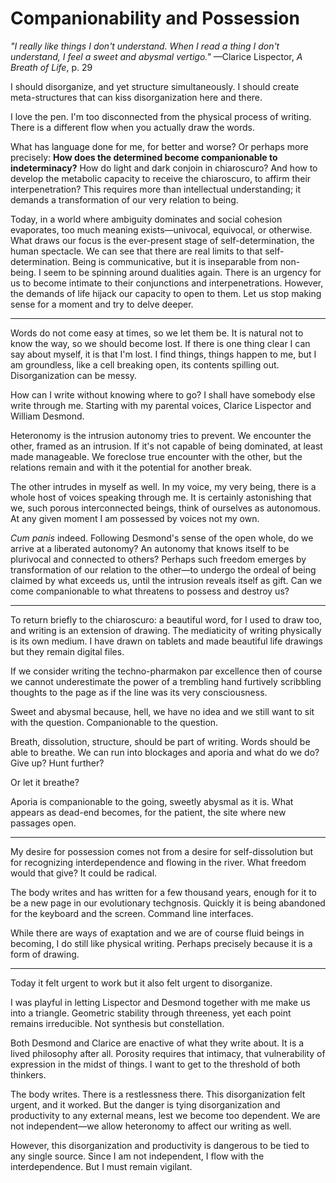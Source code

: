 # Companionability and Possession


*"I really like things I don't understand. When I read a thing I don't understand, I feel a sweet and abysmal vertigo."*
—Clarice Lispector, *A Breath of Life*, p. 29

I should disorganize, and yet structure simultaneously. I should create meta-structures that can kiss disorganization here and there. 

I love the pen. I'm too disconnected from the physical process of writing. There is a different flow when you actually draw the words.

What has language done for me, for better and worse? Or perhaps more precisely: **How does the determined become companionable to indeterminacy?** How do light and dark conjoin in chiaroscuro?
And how to develop the metabolic capacity to receive the chiaroscuro, to affirm their interpenetration? This requires more than intellectual understanding; it demands a transformation of our very relation to being.

Today, in a world where ambiguity dominates and social cohesion evaporates, too much meaning exists—univocal, equivocal, or otherwise. What draws our focus is the ever-present stage of self-determination, the human spectacle. We can see that there are real limits to that self-determination. Being is communicative, but it is inseparable from non-being. I seem to be spinning around dualities again. There is an urgency for us to become intimate to their conjunctions and interpenetrations. However, the demands of life hijack our capacity to open to them. Let us stop making sense for a moment and try to delve deeper.

---

Words do not come easy at times, so we let them be. It is natural not to know the way, so we should become lost. If there is one thing clear I can say about myself, it is that I'm lost. I find things, things happen to me, but I am groundless, like a cell breaking open, its contents spilling out. Disorganization can be messy.

How can I write without knowing where to go? I shall have somebody else write through me. Starting with my parental voices, Clarice Lispector and William Desmond.

Heteronomy is the intrusion autonomy tries to prevent. We encounter the other, framed as an intrusion. If it's not capable of being dominated, at least made manageable. We foreclose true encounter with the other, but the relations remain and with it the potential for another break.

The other intrudes in myself as well. In my voice, my very being, there is a whole host of voices speaking through me. It is certainly astonishing that we, such porous interconnected beings, think of ourselves as autonomous. At any given moment I am possessed by voices not my own.

*Cum panis* indeed. Following Desmond's sense of the open whole, do we arrive at a liberated autonomy? An autonomy that knows itself to be plurivocal and connected to others? Perhaps such freedom emerges by transformation of our relation to the other—to undergo the ordeal of being claimed by what exceeds us, until the intrusion reveals itself as gift. Can we come companionable to what threatens to possess and destroy us?

---

To return briefly to the chiaroscuro: a beautiful word, for I used to draw too, and writing is an extension of drawing. The mediaticity of writing physically is its own medium. I have drawn on tablets and made beautiful life drawings but they remain digital files.

If we consider writing the techno-pharmakon par excellence then of course we cannot underestimate the power of a trembling hand furtively scribbling thoughts to the page as if the line was its very consciousness.

Sweet and abysmal because, hell, we have no idea and we still want to sit with the question. Companionable to the question.

Breath, dissolution, structure, should be part of writing. Words should be able to breathe. We can run into blockages and aporia and what do we do? Give up? Hunt further?

Or let it breathe?

Aporia is companionable to the going, sweetly abysmal as it is. What appears as dead-end becomes, for the patient, the site where new passages open.

---

My desire for possession comes not from a desire for self-dissolution but for recognizing interdependence and flowing in the river. What freedom would that give? It could be radical.

The body writes and has written for a few thousand years, enough for it to be a new page in our evolutionary techgnosis. Quickly it is being abandoned for the keyboard and the screen. Command line interfaces.

While there are ways of exaptation and we are of course fluid beings in becoming, I do still like physical writing. Perhaps precisely because it is a form of drawing.

---

Today it felt urgent to work but it also felt urgent to disorganize.

I was playful in letting Lispector and Desmond together with me make us into a triangle. Geometric stability through threeness, yet each point remains irreducible. Not synthesis but constellation.

Both Desmond and Clarice are enactive of what they write about. It is a lived philosophy after all. Porosity requires that intimacy, that vulnerability of expression in the midst of things. I want to get to the threshold of both thinkers.


The body writes. There is a restlessness there. This disorganization felt urgent, and it worked. But the danger is tying disorganization and productivity to any external means, lest we become too dependent. We are not independent—we allow heteronomy to affect our writing as well.

However, this disorganization and productivity is dangerous to be tied to any single source. Since I am not independent, I flow with the interdependence. But I must remain vigilant.

